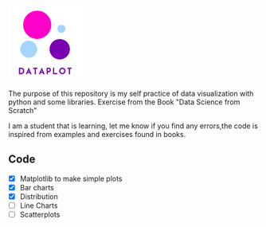 <img src="img/logo.png" alt="logo" width="150" heigth="150"/>

The purpose of this repository is my self practice of data visualization with python and some libraries. Exercise from the Book "Data Science from Scratch"

I am a student that is learning, let me know if you find any errors,the code is inspired from examples and exercises found in books.

## Code

- [x] Matplotlib to make simple plots
- [x] Bar charts
- [x] Distribution
- [ ] Line Charts
- [ ] Scatterplots
